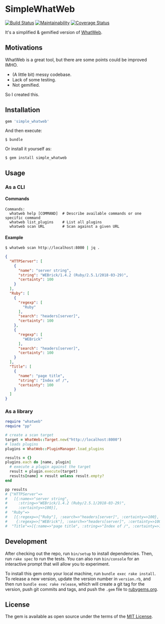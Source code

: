 # SimpleWhatWeb

[![Build Status](https://travis-ci.org/ninoseki/SimpleWhatWeb.svg?branch=master)](https://travis-ci.org/ninoseki/SimpleWhatWeb)
[![Maintainability](https://api.codeclimate.com/v1/badges/26ff02f43736a31695d1/maintainability)](https://codeclimate.com/github/ninoseki/SimpleWhatWeb/maintainability)
[![Coverage Status](https://coveralls.io/repos/github/ninoseki/SimpleWhatWeb/badge.svg?branch=master)](https://coveralls.io/github/ninoseki/SimpleWhatWeb?branch=master)

It's a simplified & gemified version of [WhatWeb](https://github.com/urbanadventurer/WhatWeb).

## Motivations

WhatWeb is a great tool, but there are some points could be improved IMHO.

- (A little bit) messy codebase.
- Lack of some testing.
- Not gemified.

So I created this.

## Installation

```ruby
gem 'simple_whatweb'
```

And then execute:

    $ bundle

Or install it yourself as:

    $ gem install simple_whatweb

## Usage

### As a CLI

#### Commands

```
Commands:
  whatweb help [COMMAND]  # Describe available commands or one specific command
  whatweb list_plugins    # List all plugins
  whatweb scan URL        # Scan against a given URL
```

#### Example

```bash
$ whatweb scan http://localhost:8000 | jq .
```

```json
{
  "HTTPServer": [
    {
      "name": "server string",
      "string": "WEBrick/1.4.2 (Ruby/2.5.1/2018-03-29)",
      "certainty": 100
    }
  ],
  "Ruby": [
    {
      "regexp": [
        "Ruby"
      ],
      "search": "headers[server]",
      "certainty": 100
    },
    {
      "regexp": [
        "WEBrick"
      ],
      "search": "headers[server]",
      "certainty": 100
    }
  ],
  "Title": [
    {
      "name": "page title",
      "string": "Index of /",
      "certainty": 100
    }
  ]
}
```

### As a library

```ruby
require "whatweb"
require "pp"

# create a scan target
target = WhatWeb::Target.new("http://localhost:8000")
# loads plugins
plugins = WhatWeb::PluginManager.load_plugins

results = {}
plugins.each do |name, plugin|
  # execute a plugin against the target
  result = plugin.execute(target)
  results[name] = result unless result.empty?
end

pp results
# {"HTTPServer"=>
#   [{:name=>"server string",
#     :string=>"WEBrick/1.4.2 (Ruby/2.5.1/2018-03-29)",
#     :certainty=>100}],
#  "Ruby"=>
#   [{:regexp=>["Ruby"], :search=>"headers[server]", :certainty=>100},
#    {:regexp=>["WEBrick"], :search=>"headers[server]", :certainty=>100}],
#  "Title"=>[{:name=>"page title", :string=>"Index of /", :certainty=>100}]}
```

## Development

After checking out the repo, run `bin/setup` to install dependencies. Then, run `rake spec` to run the tests. You can also run `bin/console` for an interactive prompt that will allow you to experiment.

To install this gem onto your local machine, run `bundle exec rake install`. To release a new version, update the version number in `version.rb`, and then run `bundle exec rake release`, which will create a git tag for the version, push git commits and tags, and push the `.gem` file to [rubygems.org](https://rubygems.org).

## License

The gem is available as open source under the terms of the [MIT License](https://opensource.org/licenses/MIT).
